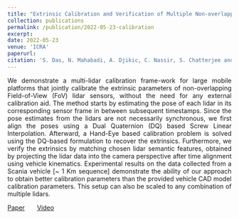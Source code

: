 ```yaml
---
title: "Extrinsic Calibration and Verification of Multiple Non-overlapping Field of View Lidar Sensors"
collection: publications
permalink: /publication/2022-05-23-calibration
excerpt:
date: 2022-05-23
venue: 'ICRA'
paperurl:
citation: 'S. Das, N. Mahabadi, A. Djikic, C. Nassir, S. Chatterjee and M. Fallon, "Extrinsic Calibration and Verification of Multiple Non-overlapping Field of View Lidar Sensors," <i>International Conference on Robotics and Automation (ICRA)</i>, 2022, pp. 919-925.'
---
```

<p style="text-align: justify;"> 
We demonstrate a multi-lidar calibration frame-work for large mobile platforms that jointly calibrate the extrinsic parameters of non-overlapping Field-of-View (FoV) lidar sensors, without the need for any external calibration aid. The method starts by estimating the pose of each lidar in its corresponding sensor frame in between subsequent timestamps. Since the pose estimates from the lidars are not necessarily synchronous, we first align the poses using a Dual Quaternion (DQ) based Screw Linear Interpolation. Afterward, a Hand-Eye based calibration problem is solved using the DQ-based formulation to recover the extrinsics. Furthermore, we verify the extrinsics by matching chosen lidar semantic features, obtained by projecting the lidar data into the camera perspective after time alignment using vehicle kinematics. Experimental results on the data collected from a Scania vehicle [~ 1 Km sequence] demonstrate the ability of our approach to obtain better calibration parameters than the provided vehicle CAD model calibration parameters. This setup can also be scaled to any combination of multiple lidars.
</p>

[Paper](http://academicpages.github.io/files/calibration.pdf) &nbsp; &nbsp; &nbsp; [Video](https://youtu.be/pSvWS1NxjM8)